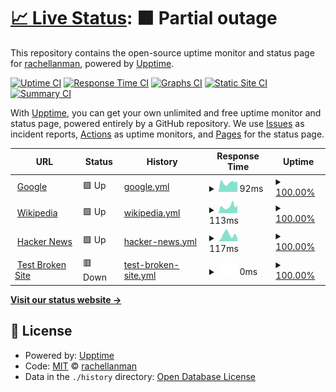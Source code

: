 # [📈 Live Status](https://rachellanman.github.io/upptime-test): <!--live status--> **🟧 Partial outage**

This repository contains the open-source uptime monitor and status page for [rachellanman](https://rachellanman.github.io/upptime-test), powered by [Upptime](https://github.com/upptime/upptime).

[![Uptime CI](https://github.com/rachellanman/upptime-test/workflows/Uptime%20CI/badge.svg)](https://github.com/rachellanman/upptime-test/actions?query=workflow%3A%22Uptime+CI%22)
[![Response Time CI](https://github.com/rachellanman/upptime-test/workflows/Response%20Time%20CI/badge.svg)](https://github.com/rachellanman/upptime-test/actions?query=workflow%3A%22Response+Time+CI%22)
[![Graphs CI](https://github.com/rachellanman/upptime-test/workflows/Graphs%20CI/badge.svg)](https://github.com/rachellanman/upptime-test/actions?query=workflow%3A%22Graphs+CI%22)
[![Static Site CI](https://github.com/rachellanman/upptime-test/workflows/Static%20Site%20CI/badge.svg)](https://github.com/rachellanman/upptime-test/actions?query=workflow%3A%22Static+Site+CI%22)
[![Summary CI](https://github.com/rachellanman/upptime-test/workflows/Summary%20CI/badge.svg)](https://github.com/rachellanman/upptime-test/actions?query=workflow%3A%22Summary+CI%22)

With [Upptime](https://upptime.js.org), you can get your own unlimited and free uptime monitor and status page, powered entirely by a GitHub repository. We use [Issues](https://github.com/rachellanman/upptime-test/issues) as incident reports, [Actions](https://github.com/rachellanman/upptime-test/actions) as uptime monitors, and [Pages](https://rachellanman.github.io/upptime-test) for the status page.

<!--start: status pages-->
<!-- This summary is generated by Upptime (https://github.com/upptime/upptime) -->
<!-- Do not edit this manually, your changes will be overwritten -->
<!-- prettier-ignore -->
| URL | Status | History | Response Time | Uptime |
| --- | ------ | ------- | ------------- | ------ |
| <img alt="" src="https://icons.duckduckgo.com/ip3/www.google.com.ico" height="13"> [Google](https://www.google.com) | 🟩 Up | [google.yml](https://github.com/rachellanman/upptime-test/commits/HEAD/history/google.yml) | <details><summary><img alt="Response time graph" src="./graphs/google/response-time-week.png" height="20"> 92ms</summary><br><a href="https://rachellanman.github.io/upptime-test/history/google"><img alt="Response time 92" src="https://img.shields.io/endpoint?url=https%3A%2F%2Fraw.githubusercontent.com%2Frachellanman%2Fupptime-test%2FHEAD%2Fapi%2Fgoogle%2Fresponse-time.json"></a><br><a href="https://rachellanman.github.io/upptime-test/history/google"><img alt="24-hour response time 92" src="https://img.shields.io/endpoint?url=https%3A%2F%2Fraw.githubusercontent.com%2Frachellanman%2Fupptime-test%2FHEAD%2Fapi%2Fgoogle%2Fresponse-time-day.json"></a><br><a href="https://rachellanman.github.io/upptime-test/history/google"><img alt="7-day response time 92" src="https://img.shields.io/endpoint?url=https%3A%2F%2Fraw.githubusercontent.com%2Frachellanman%2Fupptime-test%2FHEAD%2Fapi%2Fgoogle%2Fresponse-time-week.json"></a><br><a href="https://rachellanman.github.io/upptime-test/history/google"><img alt="30-day response time 92" src="https://img.shields.io/endpoint?url=https%3A%2F%2Fraw.githubusercontent.com%2Frachellanman%2Fupptime-test%2FHEAD%2Fapi%2Fgoogle%2Fresponse-time-month.json"></a><br><a href="https://rachellanman.github.io/upptime-test/history/google"><img alt="1-year response time 92" src="https://img.shields.io/endpoint?url=https%3A%2F%2Fraw.githubusercontent.com%2Frachellanman%2Fupptime-test%2FHEAD%2Fapi%2Fgoogle%2Fresponse-time-year.json"></a></details> | <details><summary><a href="https://rachellanman.github.io/upptime-test/history/google">100.00%</a></summary><a href="https://rachellanman.github.io/upptime-test/history/google"><img alt="All-time uptime 100.00%" src="https://img.shields.io/endpoint?url=https%3A%2F%2Fraw.githubusercontent.com%2Frachellanman%2Fupptime-test%2FHEAD%2Fapi%2Fgoogle%2Fuptime.json"></a><br><a href="https://rachellanman.github.io/upptime-test/history/google"><img alt="24-hour uptime 100.00%" src="https://img.shields.io/endpoint?url=https%3A%2F%2Fraw.githubusercontent.com%2Frachellanman%2Fupptime-test%2FHEAD%2Fapi%2Fgoogle%2Fuptime-day.json"></a><br><a href="https://rachellanman.github.io/upptime-test/history/google"><img alt="7-day uptime 100.00%" src="https://img.shields.io/endpoint?url=https%3A%2F%2Fraw.githubusercontent.com%2Frachellanman%2Fupptime-test%2FHEAD%2Fapi%2Fgoogle%2Fuptime-week.json"></a><br><a href="https://rachellanman.github.io/upptime-test/history/google"><img alt="30-day uptime 100.00%" src="https://img.shields.io/endpoint?url=https%3A%2F%2Fraw.githubusercontent.com%2Frachellanman%2Fupptime-test%2FHEAD%2Fapi%2Fgoogle%2Fuptime-month.json"></a><br><a href="https://rachellanman.github.io/upptime-test/history/google"><img alt="1-year uptime 100.00%" src="https://img.shields.io/endpoint?url=https%3A%2F%2Fraw.githubusercontent.com%2Frachellanman%2Fupptime-test%2FHEAD%2Fapi%2Fgoogle%2Fuptime-year.json"></a></details>
| <img alt="" src="https://icons.duckduckgo.com/ip3/en.wikipedia.org.ico" height="13"> [Wikipedia](https://en.wikipedia.org) | 🟩 Up | [wikipedia.yml](https://github.com/rachellanman/upptime-test/commits/HEAD/history/wikipedia.yml) | <details><summary><img alt="Response time graph" src="./graphs/wikipedia/response-time-week.png" height="20"> 113ms</summary><br><a href="https://rachellanman.github.io/upptime-test/history/wikipedia"><img alt="Response time 113" src="https://img.shields.io/endpoint?url=https%3A%2F%2Fraw.githubusercontent.com%2Frachellanman%2Fupptime-test%2FHEAD%2Fapi%2Fwikipedia%2Fresponse-time.json"></a><br><a href="https://rachellanman.github.io/upptime-test/history/wikipedia"><img alt="24-hour response time 113" src="https://img.shields.io/endpoint?url=https%3A%2F%2Fraw.githubusercontent.com%2Frachellanman%2Fupptime-test%2FHEAD%2Fapi%2Fwikipedia%2Fresponse-time-day.json"></a><br><a href="https://rachellanman.github.io/upptime-test/history/wikipedia"><img alt="7-day response time 113" src="https://img.shields.io/endpoint?url=https%3A%2F%2Fraw.githubusercontent.com%2Frachellanman%2Fupptime-test%2FHEAD%2Fapi%2Fwikipedia%2Fresponse-time-week.json"></a><br><a href="https://rachellanman.github.io/upptime-test/history/wikipedia"><img alt="30-day response time 113" src="https://img.shields.io/endpoint?url=https%3A%2F%2Fraw.githubusercontent.com%2Frachellanman%2Fupptime-test%2FHEAD%2Fapi%2Fwikipedia%2Fresponse-time-month.json"></a><br><a href="https://rachellanman.github.io/upptime-test/history/wikipedia"><img alt="1-year response time 113" src="https://img.shields.io/endpoint?url=https%3A%2F%2Fraw.githubusercontent.com%2Frachellanman%2Fupptime-test%2FHEAD%2Fapi%2Fwikipedia%2Fresponse-time-year.json"></a></details> | <details><summary><a href="https://rachellanman.github.io/upptime-test/history/wikipedia">100.00%</a></summary><a href="https://rachellanman.github.io/upptime-test/history/wikipedia"><img alt="All-time uptime 100.00%" src="https://img.shields.io/endpoint?url=https%3A%2F%2Fraw.githubusercontent.com%2Frachellanman%2Fupptime-test%2FHEAD%2Fapi%2Fwikipedia%2Fuptime.json"></a><br><a href="https://rachellanman.github.io/upptime-test/history/wikipedia"><img alt="24-hour uptime 100.00%" src="https://img.shields.io/endpoint?url=https%3A%2F%2Fraw.githubusercontent.com%2Frachellanman%2Fupptime-test%2FHEAD%2Fapi%2Fwikipedia%2Fuptime-day.json"></a><br><a href="https://rachellanman.github.io/upptime-test/history/wikipedia"><img alt="7-day uptime 100.00%" src="https://img.shields.io/endpoint?url=https%3A%2F%2Fraw.githubusercontent.com%2Frachellanman%2Fupptime-test%2FHEAD%2Fapi%2Fwikipedia%2Fuptime-week.json"></a><br><a href="https://rachellanman.github.io/upptime-test/history/wikipedia"><img alt="30-day uptime 100.00%" src="https://img.shields.io/endpoint?url=https%3A%2F%2Fraw.githubusercontent.com%2Frachellanman%2Fupptime-test%2FHEAD%2Fapi%2Fwikipedia%2Fuptime-month.json"></a><br><a href="https://rachellanman.github.io/upptime-test/history/wikipedia"><img alt="1-year uptime 100.00%" src="https://img.shields.io/endpoint?url=https%3A%2F%2Fraw.githubusercontent.com%2Frachellanman%2Fupptime-test%2FHEAD%2Fapi%2Fwikipedia%2Fuptime-year.json"></a></details>
| <img alt="" src="https://icons.duckduckgo.com/ip3/news.ycombinator.com.ico" height="13"> [Hacker News](https://news.ycombinator.com) | 🟩 Up | [hacker-news.yml](https://github.com/rachellanman/upptime-test/commits/HEAD/history/hacker-news.yml) | <details><summary><img alt="Response time graph" src="./graphs/hacker-news/response-time-week.png" height="20"> 117ms</summary><br><a href="https://rachellanman.github.io/upptime-test/history/hacker-news"><img alt="Response time 117" src="https://img.shields.io/endpoint?url=https%3A%2F%2Fraw.githubusercontent.com%2Frachellanman%2Fupptime-test%2FHEAD%2Fapi%2Fhacker-news%2Fresponse-time.json"></a><br><a href="https://rachellanman.github.io/upptime-test/history/hacker-news"><img alt="24-hour response time 117" src="https://img.shields.io/endpoint?url=https%3A%2F%2Fraw.githubusercontent.com%2Frachellanman%2Fupptime-test%2FHEAD%2Fapi%2Fhacker-news%2Fresponse-time-day.json"></a><br><a href="https://rachellanman.github.io/upptime-test/history/hacker-news"><img alt="7-day response time 117" src="https://img.shields.io/endpoint?url=https%3A%2F%2Fraw.githubusercontent.com%2Frachellanman%2Fupptime-test%2FHEAD%2Fapi%2Fhacker-news%2Fresponse-time-week.json"></a><br><a href="https://rachellanman.github.io/upptime-test/history/hacker-news"><img alt="30-day response time 117" src="https://img.shields.io/endpoint?url=https%3A%2F%2Fraw.githubusercontent.com%2Frachellanman%2Fupptime-test%2FHEAD%2Fapi%2Fhacker-news%2Fresponse-time-month.json"></a><br><a href="https://rachellanman.github.io/upptime-test/history/hacker-news"><img alt="1-year response time 117" src="https://img.shields.io/endpoint?url=https%3A%2F%2Fraw.githubusercontent.com%2Frachellanman%2Fupptime-test%2FHEAD%2Fapi%2Fhacker-news%2Fresponse-time-year.json"></a></details> | <details><summary><a href="https://rachellanman.github.io/upptime-test/history/hacker-news">100.00%</a></summary><a href="https://rachellanman.github.io/upptime-test/history/hacker-news"><img alt="All-time uptime 100.00%" src="https://img.shields.io/endpoint?url=https%3A%2F%2Fraw.githubusercontent.com%2Frachellanman%2Fupptime-test%2FHEAD%2Fapi%2Fhacker-news%2Fuptime.json"></a><br><a href="https://rachellanman.github.io/upptime-test/history/hacker-news"><img alt="24-hour uptime 100.00%" src="https://img.shields.io/endpoint?url=https%3A%2F%2Fraw.githubusercontent.com%2Frachellanman%2Fupptime-test%2FHEAD%2Fapi%2Fhacker-news%2Fuptime-day.json"></a><br><a href="https://rachellanman.github.io/upptime-test/history/hacker-news"><img alt="7-day uptime 100.00%" src="https://img.shields.io/endpoint?url=https%3A%2F%2Fraw.githubusercontent.com%2Frachellanman%2Fupptime-test%2FHEAD%2Fapi%2Fhacker-news%2Fuptime-week.json"></a><br><a href="https://rachellanman.github.io/upptime-test/history/hacker-news"><img alt="30-day uptime 100.00%" src="https://img.shields.io/endpoint?url=https%3A%2F%2Fraw.githubusercontent.com%2Frachellanman%2Fupptime-test%2FHEAD%2Fapi%2Fhacker-news%2Fuptime-month.json"></a><br><a href="https://rachellanman.github.io/upptime-test/history/hacker-news"><img alt="1-year uptime 100.00%" src="https://img.shields.io/endpoint?url=https%3A%2F%2Fraw.githubusercontent.com%2Frachellanman%2Fupptime-test%2FHEAD%2Fapi%2Fhacker-news%2Fuptime-year.json"></a></details>
| <img alt="" src="https://icons.duckduckgo.com/ip3/thissitedoesnotexist.koj.co.ico" height="13"> [Test Broken Site](https://thissitedoesnotexist.koj.co) | 🟥 Down | [test-broken-site.yml](https://github.com/rachellanman/upptime-test/commits/HEAD/history/test-broken-site.yml) | <details><summary><img alt="Response time graph" src="./graphs/test-broken-site/response-time-week.png" height="20"> 0ms</summary><br><a href="https://rachellanman.github.io/upptime-test/history/test-broken-site"><img alt="Response time 0" src="https://img.shields.io/endpoint?url=https%3A%2F%2Fraw.githubusercontent.com%2Frachellanman%2Fupptime-test%2FHEAD%2Fapi%2Ftest-broken-site%2Fresponse-time.json"></a><br><a href="https://rachellanman.github.io/upptime-test/history/test-broken-site"><img alt="24-hour response time 0" src="https://img.shields.io/endpoint?url=https%3A%2F%2Fraw.githubusercontent.com%2Frachellanman%2Fupptime-test%2FHEAD%2Fapi%2Ftest-broken-site%2Fresponse-time-day.json"></a><br><a href="https://rachellanman.github.io/upptime-test/history/test-broken-site"><img alt="7-day response time 0" src="https://img.shields.io/endpoint?url=https%3A%2F%2Fraw.githubusercontent.com%2Frachellanman%2Fupptime-test%2FHEAD%2Fapi%2Ftest-broken-site%2Fresponse-time-week.json"></a><br><a href="https://rachellanman.github.io/upptime-test/history/test-broken-site"><img alt="30-day response time 0" src="https://img.shields.io/endpoint?url=https%3A%2F%2Fraw.githubusercontent.com%2Frachellanman%2Fupptime-test%2FHEAD%2Fapi%2Ftest-broken-site%2Fresponse-time-month.json"></a><br><a href="https://rachellanman.github.io/upptime-test/history/test-broken-site"><img alt="1-year response time 0" src="https://img.shields.io/endpoint?url=https%3A%2F%2Fraw.githubusercontent.com%2Frachellanman%2Fupptime-test%2FHEAD%2Fapi%2Ftest-broken-site%2Fresponse-time-year.json"></a></details> | <details><summary><a href="https://rachellanman.github.io/upptime-test/history/test-broken-site">100.00%</a></summary><a href="https://rachellanman.github.io/upptime-test/history/test-broken-site"><img alt="All-time uptime 100.00%" src="https://img.shields.io/endpoint?url=https%3A%2F%2Fraw.githubusercontent.com%2Frachellanman%2Fupptime-test%2FHEAD%2Fapi%2Ftest-broken-site%2Fuptime.json"></a><br><a href="https://rachellanman.github.io/upptime-test/history/test-broken-site"><img alt="24-hour uptime 100.00%" src="https://img.shields.io/endpoint?url=https%3A%2F%2Fraw.githubusercontent.com%2Frachellanman%2Fupptime-test%2FHEAD%2Fapi%2Ftest-broken-site%2Fuptime-day.json"></a><br><a href="https://rachellanman.github.io/upptime-test/history/test-broken-site"><img alt="7-day uptime 100.00%" src="https://img.shields.io/endpoint?url=https%3A%2F%2Fraw.githubusercontent.com%2Frachellanman%2Fupptime-test%2FHEAD%2Fapi%2Ftest-broken-site%2Fuptime-week.json"></a><br><a href="https://rachellanman.github.io/upptime-test/history/test-broken-site"><img alt="30-day uptime 100.00%" src="https://img.shields.io/endpoint?url=https%3A%2F%2Fraw.githubusercontent.com%2Frachellanman%2Fupptime-test%2FHEAD%2Fapi%2Ftest-broken-site%2Fuptime-month.json"></a><br><a href="https://rachellanman.github.io/upptime-test/history/test-broken-site"><img alt="1-year uptime 100.00%" src="https://img.shields.io/endpoint?url=https%3A%2F%2Fraw.githubusercontent.com%2Frachellanman%2Fupptime-test%2FHEAD%2Fapi%2Ftest-broken-site%2Fuptime-year.json"></a></details>

<!--end: status pages-->

[**Visit our status website →**](https://rachellanman.github.io/upptime-test)

## 📄 License

- Powered by: [Upptime](https://github.com/upptime/upptime)
- Code: [MIT](./LICENSE) © [rachellanman](https://rachellanman.github.io/upptime-test)
- Data in the `./history` directory: [Open Database License](https://opendatacommons.org/licenses/odbl/1-0/)
